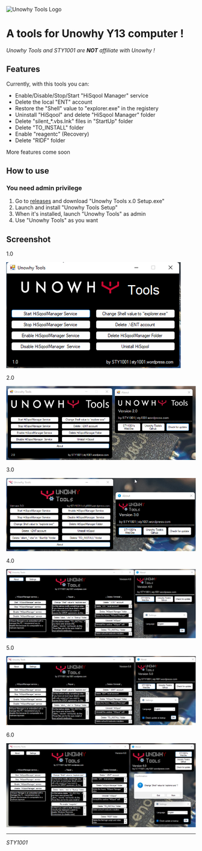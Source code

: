 ![Unowhy Tools Logo](https://raw.githubusercontent.com/STY1001/Unowhy-Tools/master/README/UT%20Logo.png)
# A tools for Unowhy Y13 computer !

*Unowhy Tools and STY1001 are __NOT__ affiliate with Unowhy !*

## Features
Currently, with this tools you can:
- Enable/Disable/Stop/Start "HiSqool Manager" service
- Delete the local "ENT" account
- Restore the "Shell" value to "explorer.exe" in the registery
- Uninstall "HiSqool" and delete "HiSqool Manager" folder
- Delete "silent_*.vbs.lnk" files in "StartUp" folder
- Delete "TO_INSTALL" folder
- Enable "reagentc" (Recovery)
- Delete "RIDF" folder

More features come soon

## How to use
### You need admin privilege
1. Go to [releases](https://github.com/STY1001/Unowhy-Tools/releases/latest) and download "Unowhy Tools x.0 Setup.exe"
2. Launch and install "Unowhy Tools Setup"
3. When it's installed, launch "Unowhy Tools" as admin
4. Use "Unowhy Tools" as you want

## Screenshot
1.0

![UT Screen](/README/UT1.0.png)

2.0

![UT Screen](/README/UT2.0.png)

3.0

![UT Screen](/README/UT3.0.png)

4.0

![UT Screen](/README/UT4.0.png)

5.0

![UT Screen](/README/UT5.0.png)

6.0

![UT Screen](/README/UT6.0.png)

***

*STY1001*
